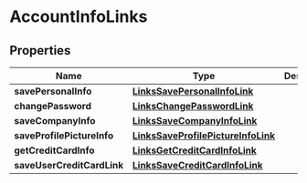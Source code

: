 
# AccountInfoLinks

## Properties
Name | Type | Description | Notes
------------ | ------------- | ------------- | -------------
**savePersonalInfo** | [**LinksSavePersonalInfoLink**](LinksSavePersonalInfoLink.md) |  |  [optional]
**changePassword** | [**LinksChangePasswordLink**](LinksChangePasswordLink.md) |  |  [optional]
**saveCompanyInfo** | [**LinksSaveCompanyInfoLink**](LinksSaveCompanyInfoLink.md) |  |  [optional]
**saveProfilePictureInfo** | [**LinksSaveProfilePictureInfoLink**](LinksSaveProfilePictureInfoLink.md) |  |  [optional]
**getCreditCardInfo** | [**LinksGetCreditCardInfoLink**](LinksGetCreditCardInfoLink.md) |  |  [optional]
**saveUserCreditCardLink** | [**LinksSaveCreditCardInfoLink**](LinksSaveCreditCardInfoLink.md) |  |  [optional]



